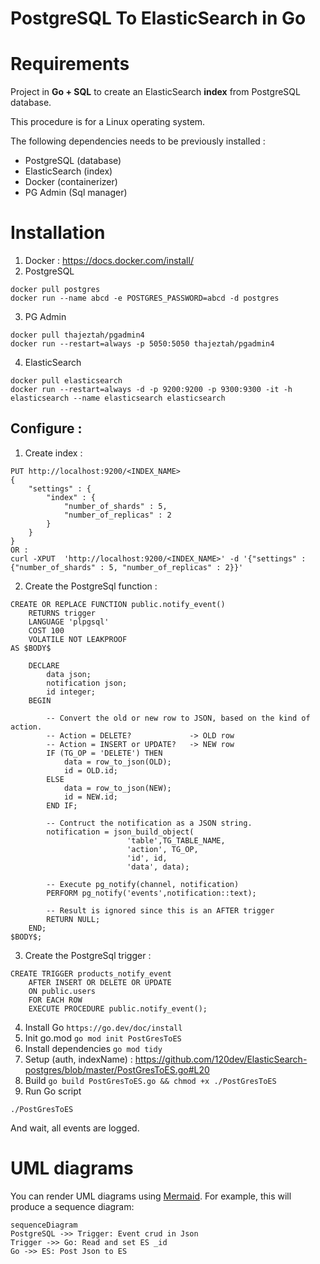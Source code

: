 # PostgreSQL To ElasticSearch in Go


# Requirements
Project in **Go + SQL**  to create an ElasticSearch **index** from PostgreSQL database.

This procedure is for a Linux operating system.

The following dependencies needs to be previously installed :
* PostgreSQL (database)
* ElasticSearch (index)
* Docker (containerizer)
* PG Admin (Sql manager)

# Installation

1. Docker :  https://docs.docker.com/install/
2. PostgreSQL
```
docker pull postgres
docker run --name abcd -e POSTGRES_PASSWORD=abcd -d postgres
```

3. PG Admin
```
docker pull thajeztah/pgadmin4
docker run --restart=always -p 5050:5050 thajeztah/pgadmin4
```
4. ElasticSearch
```
docker pull elasticsearch
docker run --restart=always -d -p 9200:9200 -p 9300:9300 -it -h elasticsearch --name elasticsearch elasticsearch
```

## Configure :
1. Create index :
```
PUT http://localhost:9200/<INDEX_NAME>
{
    "settings" : {
        "index" : {
            "number_of_shards" : 5,
            "number_of_replicas" : 2
        }
    }
}
OR :
curl -XPUT  'http://localhost:9200/<INDEX_NAME>' -d '{"settings" : {"number_of_shards" : 5, "number_of_replicas" : 2}}'
```
2. Create the PostgreSql function :
```
CREATE OR REPLACE FUNCTION public.notify_event()
    RETURNS trigger
    LANGUAGE 'plpgsql'
    COST 100
    VOLATILE NOT LEAKPROOF
AS $BODY$

    DECLARE
        data json;
        notification json;
        id integer;
    BEGIN

        -- Convert the old or new row to JSON, based on the kind of action.
        -- Action = DELETE?             -> OLD row
        -- Action = INSERT or UPDATE?   -> NEW row
        IF (TG_OP = 'DELETE') THEN
            data = row_to_json(OLD);
            id = OLD.id;
        ELSE
            data = row_to_json(NEW);
            id = NEW.id;
        END IF;

        -- Contruct the notification as a JSON string.
        notification = json_build_object(
                          'table',TG_TABLE_NAME,
                          'action', TG_OP,
                          'id', id,
                          'data', data);

        -- Execute pg_notify(channel, notification)
        PERFORM pg_notify('events',notification::text);

        -- Result is ignored since this is an AFTER trigger
        RETURN NULL;
    END;
$BODY$;
```

3. Create the PostgreSql trigger :
```
CREATE TRIGGER products_notify_event
    AFTER INSERT OR DELETE OR UPDATE
    ON public.users
    FOR EACH ROW
    EXECUTE PROCEDURE public.notify_event();
```

4. Install Go
```https://go.dev/doc/install```
5. Init go.mod
```go mod init PostGresToES```
6. Install dependencies
```go mod tidy```
7. Setup (auth, indexName) : https://github.com/120dev/ElasticSearch-postgres/blob/master/PostGresToES.go#L20
8. Build
```go build PostGresToES.go && chmod +x ./PostGresToES```
9. Run Go script
```
./PostGresToES
```
And wait, all events are logged.

# UML diagrams

You can render UML diagrams using [Mermaid](https://mermaidjs.github.io/). For example, this will produce a sequence diagram:

```mermaid
sequenceDiagram
PostgreSQL ->> Trigger: Event crud in Json
Trigger ->> Go: Read and set ES _id
Go ->> ES: Post Json to ES
```
